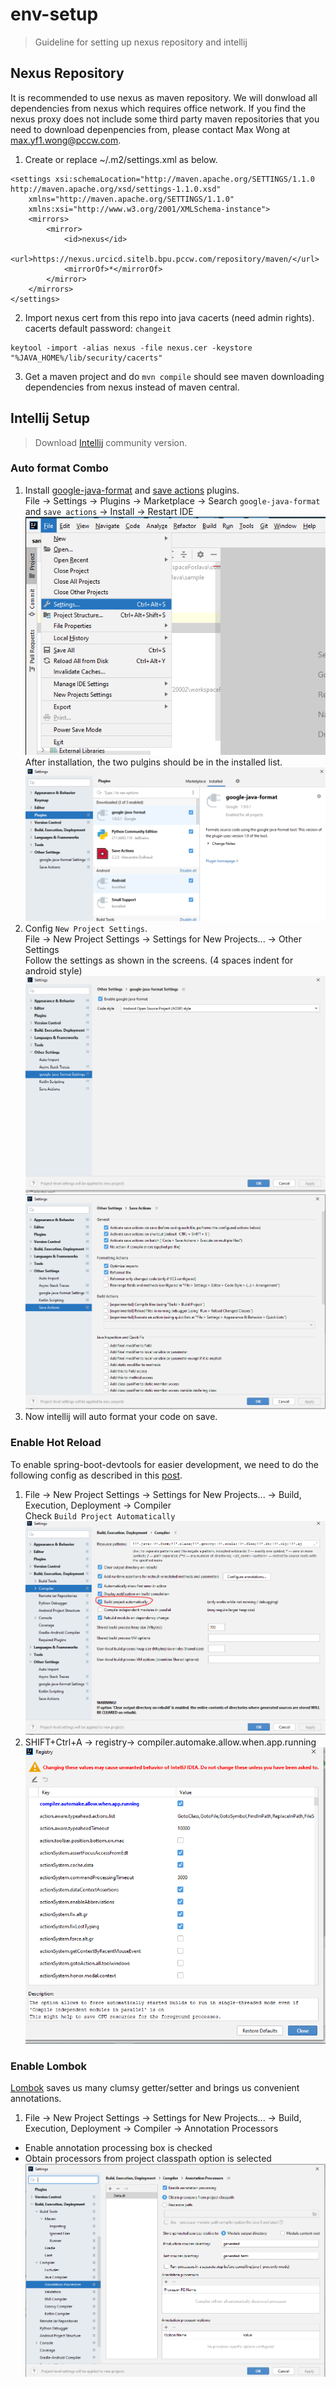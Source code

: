 # env-setup

> Guideline for setting up nexus repository and intellij

## Nexus Repository

It is recommended to use nexus as maven repository. We will donwload all dependencies from nexus which requires office network.
If you find the nexus proxy does not include some third party maven repositories that you need to download depenpencies from, please contact Max Wong at max.yf1.wong@pccw.com.

1. Create or replace ~/.m2/settings.xml as below.

```
<settings xsi:schemaLocation="http://maven.apache.org/SETTINGS/1.1.0 http://maven.apache.org/xsd/settings-1.1.0.xsd"
    xmlns="http://maven.apache.org/SETTINGS/1.1.0"
    xmlns:xsi="http://www.w3.org/2001/XMLSchema-instance">
    <mirrors>
        <mirror>
            <id>nexus</id>
            <url>https://nexus.urcicd.sitelb.bpu.pccw.com/repository/maven/</url>
            <mirrorOf>*</mirrorOf>
        </mirror>
    </mirrors>
</settings>
```

2. Import nexus cert from this repo into java cacerts (need admin rights). cacerts default password: `changeit`

```
keytool -import -alias nexus -file nexus.cer -keystore "%JAVA_HOME%/lib/security/cacerts"
```


3. Get a maven project and do `mvn compile` should see maven downloading dependencies from nexus instead of maven central.

## Intellij Setup

> Download [Intellij](https://www.jetbrains.com/idea/download/#section=windows) community version.

### Auto format Combo

1. Install [google-java-format](https://plugins.jetbrains.com/plugin/8527-google-java-format) and [save actions](https://plugins.jetbrains.com/plugin/7642-save-actions) plugins.  
   File -> Settings -> Plugins -> Marketplace -> Search `google-java-format` and `save actions` -> Install -> Restart IDE
   ![image info](./images/settings.png)  
   After installation, the two pulgins should be in the installed list.  
   ![image info](./images/installed.PNG)
1. Config `New Project Settings`.  
   File -> New Project Settings -> Settings for New Projects... -> Other Settings  
   Follow the settings as shown in the screens. (4 spaces indent for android style)  
   ![image info](./images/google-java-format.PNG)  
   ![image info](./images/save-actions.PNG)
1. Now intellij will auto format your code on save.

### Enable Hot Reload

To enable spring-boot-devtools for easier development, we need to do the following config as described in this [post](https://stackoverflow.com/questions/33869606/intellij-15-springboot-devtools-livereload-not-working).

1. File -> New Project Settings -> Settings for New Projects... -> Build, Execution, Deployment -> Compiler  
   Check `Build Project Automatically`  
   ![image info](./images/build-auto.PNG)
1. SHIFT+Ctrl+A -> registry-> compiler.automake.allow.when.app.running  
   ![image info](./images/automake.PNG)

### Enable Lombok

[Lombok](https://projectlombok.org/) saves us many clumsy getter/setter and brings us convenient annotations.

1. File -> New Project Settings -> Settings for New Projects... -> Build, Execution, Deployment -> Compiler -> Annotation Processors

- Enable annotation processing box is checked
- Obtain processors from project classpath option is selected
  ![image info](./images/annotation-processor.PNG)
